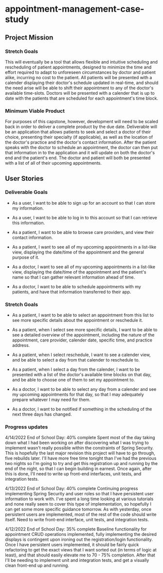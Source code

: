 # appointment-management-case-study

## Project Mission

### Stretch Goals

This will eventually be a tool that allows flexible and intuitive scheduling and rescheduling of patient appointments, designed
to minimize the time and effort required to adapt to unforeseen circumstances by doctor and patient alike, incurring no cost
to the patient. All patients will be presented with a calender displaying their doctor's schedule updated in real-time, and
should the need arise will be able to shift their appointment to any of the doctor's available time-slots. Doctors will be presented
with a calender that is up to date with the patients that are scheduled for each appointment's time block.

### Minimum Viable Product

For purposes of this capstone, however, development will need to be scaled back in order to deliver a complete product by the due date.
Deliverable will be an application that allows patients to seek and select a doctor of their choice, presenting their specialty (if applicable),
as well as the location of the doctor's practice and the doctor's contact information. After the patient speaks with the doctor to schedule
an appointment, the doctor can then put that information in to the application and it will update on both the doctor's end and the patient's end.
The doctor and patient will both be presented with a list of all of their upcoming appointments.

## User Stories

### Deliverable Goals

- As a user, I want to be able to sign up for an account so that I can store my information.

- As a user, I want to be able to log in to this account so that I can retrieve this information.

- As a patient, I want to be able to browse care providers, and view their contact information.

- As a patient, I want to see all of my upcoming appointments in a list-like view, displaying the date/time of the appointment and the general purpose of it.

- As a doctor, I want to see all of my upcoming appointments in a list-like view, displaying the date/time of the appointment and the patient's name so that
  I can gather relevant information ahead of time.

- As a doctor, I want to be able to schedule appointments with my patients, and have that information transferred to their app.

### Stretch Goals

- As a patient, I want to be able to select an appointment from this list to see more specific details about the appointment or reschedule it.

- As a patient, when I select see more specific details, I want to be able to see a detailed overview of the appointment, including the
  nature of the appointment, care provider, calender date, specific time, and practice address.

- As a patient, when I select reschedule, I want to see a calender view, and be able to select a day from that calender to reschedule to.

- As a patient, when I select a day from the calender, I want to be presented with a list of the doctor's available time blocks on that day, and be able to
  choose one of them to set my appointment to.

- As a doctor, I want to be able to select any day from a calender and see my upcoming appointments for that day, so that I may adequately prepare whatever I
  may need for them.

- As a doctor, I want to be notified if something in the scheduling of the next three days has changed.

### Progress updates

4/14/2022 End of School Day: 40% complete
Spent most of the day taking down what I had been working on after discovering what I was trying to implement wasn't really possible within the constraints of Spring Security. This is hopefully the last major revision this project will have to go through, five rebuilds later. I'll have more free time tonight than I've had the previous two nights so I'm going to try and get this registration up and running by the end of the night, so that I can begin building in earnest. Once again, after this is done, I'll need to write up front-end interfaces, unit tests, and integration tests.

4/13/2022 End of School Day: 40% complete
Continuing progress implementing Spring Security and user roles so that I have persistent user information to work with. I've spent a long time looking at various tutorials and none
really seem to cover this type of implementation, so hopefully I can get some more specific guidance tomorrow. As with yesterday, once persistent users are implemented, most of the rest of the code should write itself. Need to write front-end interface, unit tests, and integration tests.

4/12/2022 End of School Day: 35% complete
Baseline functionality for appointment CRUD operations implemented, fully implementing the desired displays is contingent upon ironing out the registration/login functionality.
Once I have persistent users implemented, it should be fairly quick refactoring to get the exact views that I want sorted out (in terms of logic at least), and that should easily
elevate me to 70 - 75% completion. After that I'll be needing to implement unit and integration tests, and get a visually clean front-end up and running.
